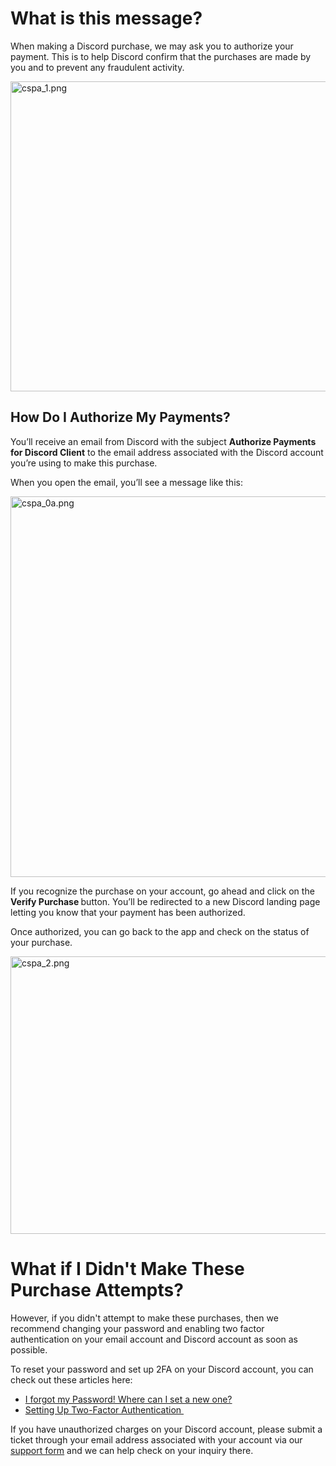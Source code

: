 <h1><strong>What is this message?</strong></h1>
<p><span style="font-weight: 400;">When making a Discord purchase, we may ask you to authorize your payment. This is to help Discord confirm that the purchases are made by you and to prevent any fraudulent activity.</span></p>
<p class="wysiwyg-text-align-center"><img src="https://support.discord.com/hc/article_attachments/9615606121751" alt="cspa_1.png" width="627" height="496"></p>
<h2><strong>How Do I Authorize My Payments?</strong></h2>
<p><span style="font-weight: 400;">You’ll receive an email from Discord with the subject </span><strong>Authorize Payments for Discord Client</strong><span style="font-weight: 400;"> to the email address associated with the Discord account you’re using to make this purchase.</span></p>
<p><span style="font-weight: 400;">When you open the email, you’ll see a message like this:</span></p>
<p class="wysiwyg-text-align-center"><img src="https://support.discord.com/hc/article_attachments/9615390628247" alt="cspa_0a.png" width="639" height="609"></p>
<p><span style="font-weight: 400;">If you recognize the purchase on your account, go ahead and click on the </span><strong>Verify Purchase </strong><span style="font-weight: 400;">button. You’ll be redirected to a new Discord landing page letting you know that your payment has been authorized. </span></p>
<p><span style="font-weight: 400;">Once authorized, you can go back to the app and check on the status of your purchase.</span></p>
<p class="wysiwyg-text-align-center"><img src="https://support.discord.com/hc/article_attachments/9615606500119" alt="cspa_2.png" width="622" height="444"></p>
<h1><strong>What if I Didn't Make These Purchase Attempts?</strong></h1>
<p><span style="font-weight: 400;">However, if you didn't attempt to make these purchases, then we recommend changing your password and enabling two factor authentication on your email account and Discord account as soon as possible.</span></p>
<p><span style="font-weight: 400;">To reset your password and set up 2FA on your Discord account, you can check out these articles here:</span></p>
<ul>
    <li style="font-weight: 400;" aria-level="1"><a href="https://support.discord.com/hc/en-us/articles/218410947-I-forgot-my-Password-Where-can-I-set-a-new-one-"><span style="font-weight: 400;">I forgot my Password! Where can I set a new one?</span></a></li>
    <li style="font-weight: 400;" aria-level="1"><a href="https://support.discord.com/hc/en-us/articles/219576828-Setting-up-Two-Factor-Authentication"><span style="font-weight: 400;">Setting Up Two-Factor Authentication </span></a></li>
</ul>
<p><span style="font-weight: 400;">If you have unauthorized charges on your Discord account, please submit a ticket through your email address associated with your account via our </span><a href="https://support.discord.com"><span style="font-weight: 400;">support form</span></a><span style="font-weight: 400;"> and we can help check on your inquiry there.</span></p>